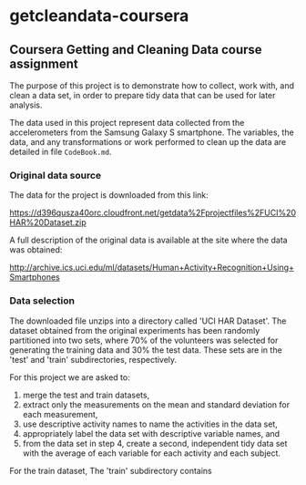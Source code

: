 # getcleandata-coursera
## Coursera Getting and Cleaning Data course assignment

The purpose of this project is to demonstrate how to collect, work with, and
clean a data set, in order to prepare tidy data that can be used for later
analysis.

The data used in this project represent data collected from the accelerometers
from the Samsung Galaxy S smartphone. The variables, the data, and any
transformations or work performed to clean up the data are detailed in file
`CodeBook.md`. 

### Original data source

The data for the project is downloaded from this link:

https://d396qusza40orc.cloudfront.net/getdata%2Fprojectfiles%2FUCI%20HAR%20Dataset.zip

A full description of the original data is available at the site where the data
was obtained: 

http://archive.ics.uci.edu/ml/datasets/Human+Activity+Recognition+Using+Smartphones

### Data selection

The downloaded file unzips into a directory called 'UCI HAR Dataset'. The 
dataset obtained from the original experiments has been randomly partitioned
into two sets, where 70% of the volunteers was selected for generating the
training data and 30% the test data. These sets are in the 'test' and 'train'
subdirectories, respectively.

For this project we are asked to:

1. merge the test and train datasets,
2. extract only the measurements on the mean and standard deviation for each
measurement,
3. use descriptive activity names to name the activities in the data set,
4. appropriately label the data set with descriptive variable names, and
5. from the data set in step 4, create a second, independent tidy data set with
the average of each variable for each activity and each subject.

For the train dataset, The 'train' subdirectory contains 

